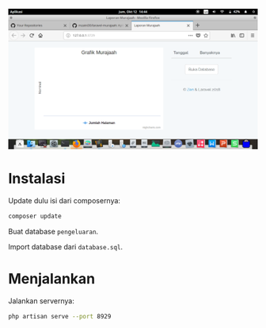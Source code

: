 ![](gambar/ss.png)

# Instalasi

Update dulu isi dari composernya:

```bash
composer update
```

Buat database `pengeluaran`.

Import database dari `database.sql`.

# Menjalankan

Jalankan servernya:

```bash
php artisan serve --port 8929
```